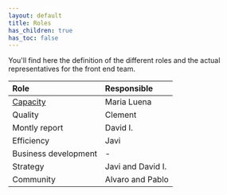 ```yaml
---
layout: default
title: Roles
has_children: true
has_toc: false
---
```


You'll find here the definition of the different roles and the actual representatives for the front end team.

| Role        | Responsible          |
|:-------------|:------------------|
| [Capacity](/docs/roles/capacity) | Maria Luena |
| Quality | Clement |
| Montly report | David I. |
| Efficiency | Javi |
| Business development | - |
| Strategy | Javi and David I. |
| Community | Alvaro and Pablo |